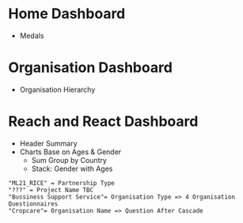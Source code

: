 # Home Dashboard 
- Medals 

# Organisation Dashboard 
- Organisation Hierarchy

# Reach and React Dashboard 
- Header Summary 
- Charts Base on Ages & Gender
   - Sum Group by Country 
   - Stack: Gender with Ages

```
"ML21_RICE" = Partnership Type 
"???" = Project Name TBC
"Bussiness Support Service"= Organisation Type => 4 Organisation Questionnaires 
"Cropcare"= Organisation Name => Question After Cascade 
```
